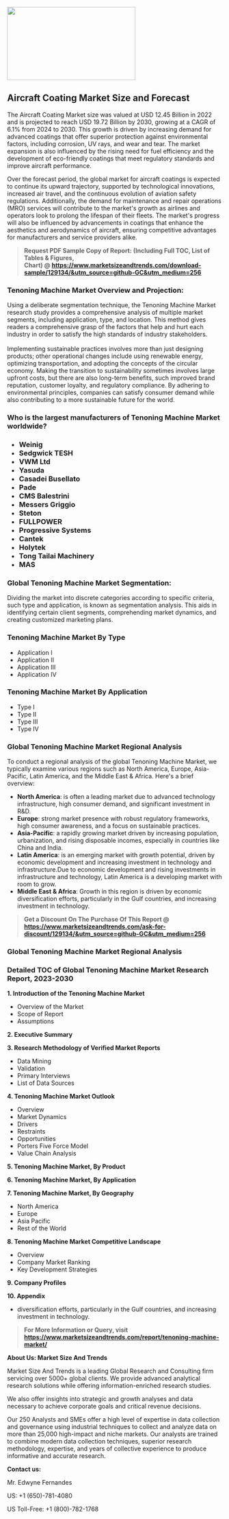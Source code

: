 <p><img class="alignnone size-medium wp-image-20088" src="https://ffe5etoiles.com/wp-content/uploads/2024/12/MST1-300x171.png" alt="" width="300" height="171" /></p><h2>Aircraft Coating Market Size and Forecast</h2><p>The Aircraft Coating Market size was valued at USD 12.45 Billion in 2022 and is projected to reach USD 19.72 Billion by 2030, growing at a CAGR of 6.1% from 2024 to 2030. This growth is driven by increasing demand for advanced coatings that offer superior protection against environmental factors, including corrosion, UV rays, and wear and tear. The market expansion is also influenced by the rising need for fuel efficiency and the development of eco-friendly coatings that meet regulatory standards and improve aircraft performance.</p><p>Over the forecast period, the global market for aircraft coatings is expected to continue its upward trajectory, supported by technological innovations, increased air travel, and the continuous evolution of aviation safety regulations. Additionally, the demand for maintenance and repair operations (MRO) services will contribute to the market's growth as airlines and operators look to prolong the lifespan of their fleets. The market's progress will also be influenced by advancements in coatings that enhance the aesthetics and aerodynamics of aircraft, ensuring competitive advantages for manufacturers and service providers alike.</p></p><blockquote id="" class=""><strong>Request PDF Sample Copy of Report: (Including Full TOC, List of Tables &amp; Figures, Chart)&nbsp;@&nbsp;<strong><a href="https://www.marketsizeandtrends.com/download-sample/129134/&utm_source=github-GC&utm_medium=256" target="_blank">https://www.marketsizeandtrends.com/download-sample/129134/&utm_source=github-GC&utm_medium=256</a></strong></strong></blockquote><h3 id="" class="">Tenoning Machine Market&nbsp;Overview and Projection:</h3><p id="" class="">Using a deliberate segmentation technique, the Tenoning Machine Market research study provides a comprehensive analysis of multiple market segments, including application, type, and location. This method gives readers a comprehensive grasp of the factors that help and hurt each industry in order to satisfy the high standards of industry stakeholders. <br /> <br />Implementing sustainable practices involves more than just designing products; other operational changes include using renewable energy, optimizing transportation, and adopting the concepts of the circular economy. Making the transition to sustainability sometimes involves large upfront costs, but there are also long-term benefits, such improved brand reputation, customer loyalty, and regulatory compliance. By adhering to environmental principles, companies can satisfy consumer demand while also contributing to a more sustainable future for the world.</p><h3 id="" class="">Who is the largest manufacturers of&nbsp;Tenoning Machine Market worldwide?</h3><h3 class=""><p><ul><li>Weinig </li><li> Sedgwick TESH </li><li> VWM Ltd </li><li> Yasuda </li><li> Casadei Busellato </li><li> Pade </li><li> CMS Balestrini </li><li> Messers Griggio </li><li> Steton </li><li> FULLPOWER </li><li> Progressive Systems </li><li> Cantek </li><li> Holytek </li><li> Tong Tailai Machinery </li><li> MAS</li></ul></p></h3><h3 id="" class="">Global&nbsp;Tenoning Machine Market Segmentation:</h3><p id="" class="">Dividing the market into discrete categories according to specific criteria, such type and application, is known as segmentation analysis. This aids in identifying certain client segments, comprehending market dynamics, and creating customized marketing plans.</p><h3 id="" class="">Tenoning Machine Market&nbsp;By Type</h3><p><p><ul><li>Application I</li><li> Application II</li><li> Application III</li><li> Application IV</p></li></ul></p></p><h3 id="" class="">Tenoning Machine Market&nbsp;By Application</h3><p class=""><p><ul><li>Type I</li><li> Type II</li><li> Type III</li><li> Type IV</li></ul></p></p><h3 id="" class="">Global Tenoning Machine Market Regional Analysis</h3><p id="" class="">To conduct a regional analysis of the global Tenoning Machine Market, we typically examine various regions such as North America, Europe, Asia-Pacific, Latin America, and the Middle East &amp; Africa. Here's a brief overview:</p><ul><li><strong>North America</strong>: is often a leading market due to advanced technology infrastructure, high consumer demand, and significant investment in R&amp;D.</li><li><strong>Europe</strong>: strong market presence with robust regulatory frameworks, high consumer awareness, and a focus on sustainable practices.</li><li><strong>Asia-Pacific</strong>: a rapidly growing market driven by increasing population, urbanization, and rising disposable incomes, especially in countries like China and India.</li><li><strong>Latin America</strong>: is an emerging market with growth potential, driven by economic development and increasing investment in technology and infrastructure.Due to economic development and rising investments in infrastructure and technology, Latin America is a developing market with room to grow.</li><li><strong>Middle East &amp; Africa</strong>: Growth in this region is driven by economic diversification efforts, particularly in the Gulf countries, and increasing investment in technology.</li></ul><blockquote id="" class=""><strong>Get a Discount On The Purchase Of This Report @ <strong><a href="https://www.marketsizeandtrends.com/ask-for-discount/129134/&utm_source=github-GC&utm_medium=256" target="_blank">https://www.marketsizeandtrends.com/ask-for-discount/129134/&utm_source=github-GC&utm_medium=256</a></strong></strong></blockquote><h3 id="" class="">Global Tenoning Machine Market Regional Analysis</h3><h3 id="" class="">Detailed TOC of Global Tenoning Machine Market Research Report, 2023-2030</h3><p id="" class=""><strong>1. Introduction of the Tenoning Machine Market</strong></p><ul><li>Overview of the Market</li><li>Scope of Report</li><li>Assumptions</li></ul><p id="" class=""><strong>2. Executive Summary</strong></p><p id="" class=""><strong>3. Research Methodology of Verified Market Reports</strong></p><ul><li>Data Mining</li><li>Validation</li><li>Primary Interviews</li><li>List of Data Sources</li></ul><p id="" class=""><strong>4. Tenoning Machine Market Outlook</strong></p><ul><li>Overview</li><li>Market Dynamics</li><li>Drivers</li><li>Restraints</li><li>Opportunities</li><li>Porters Five Force Model</li><li>Value Chain Analysis</li></ul><p id="" class=""><strong>5. Tenoning Machine Market, By Product</strong></p><p id="" class=""><strong>6. Tenoning Machine Market, By Application</strong></p><p id="" class=""><strong>7. Tenoning Machine Market, By Geography</strong></p><ul><li>North America</li><li>Europe</li><li>Asia Pacific</li><li>Rest of the World</li></ul><p id="" class=""><strong>8. Tenoning Machine Market Competitive Landscape</strong></p><ul><li>Overview</li><li>Company Market Ranking</li><li>Key Development Strategies</li></ul><p id="" class=""><strong>9. Company Profiles</strong></p><p id="" class=""><strong>10. Appendix</strong></p><ul><li>diversification efforts, particularly in the Gulf countries, and increasing investment in technology.</li></ul><blockquote id="" class=""><strong>For More Information or Query, visit <strong><strong><a href="https://www.marketsizeandtrends.com/report/tenoning-machine-market/" target="_blank">https://www.marketsizeandtrends.com/report/tenoning-machine-market/</a></strong></strong></strong></blockquote><p id="" class=""><strong>About Us: Market Size And Trends</strong></p><p id="" class="">Market Size And Trends is a leading Global Research and Consulting firm servicing over 5000+ global clients. We provide advanced analytical research solutions while offering information-enriched research studies.</p><p id="" class="">We also offer insights into strategic and growth analyses and data necessary to achieve corporate goals and critical revenue decisions.</p><p id="" class="">Our 250 Analysts and SMEs offer a high level of expertise in data collection and governance using industrial techniques to collect and analyze data on more than 25,000 high-impact and niche markets. Our analysts are trained to combine modern data collection techniques, superior research methodology, expertise, and years of collective experience to produce informative and accurate research.</p><p id="" class=""><strong>Contact us:</strong></p><p id="" class="">Mr. Edwyne Fernandes</p><p id="" class="">US: +1 (650)-781-4080</p><p id="" class="">US Toll-Free: +1 (800)-782-1768</p>


